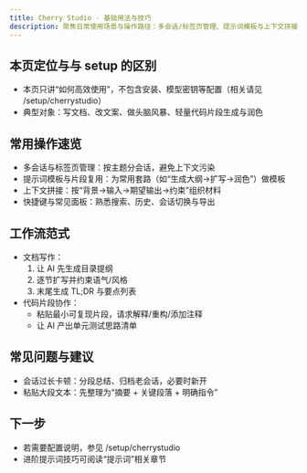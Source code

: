 ```yaml
---
title: Cherry Studio · 基础用法与技巧
description: 聚焦日常使用场景与操作路径：多会话/标签页管理、提示词模板与上下文拼接、常用快捷键与面板、典型工作流范式，以及在本仓编写文档与调试代码时的配合方式（不覆盖安装与配置）。
---
```


## 本页定位与与 setup 的区别

- 本页只讲“如何高效使用”，不包含安装、模型密钥等配置（相关请见 /setup/cherrystudio）
- 典型对象：写文档、改文案、做头脑风暴、轻量代码片段生成与润色

## 常用操作速览

- 多会话与标签页管理：按主题分会话，避免上下文污染
- 提示词模板与片段复用：为常用套路（如“生成大纲→扩写→润色”）做模板
- 上下文拼接：按“背景→输入→期望输出→约束”组织材料
- 快捷键与常见面板：熟悉搜索、历史、会话切换与导出

## 工作流范式

- 文档写作：
  1. 让 AI 先生成目录提纲
  2. 逐节扩写并约束语气/风格
  3. 末尾生成 TL;DR 与要点列表
- 代码片段协作：
  - 粘贴最小可复现片段，请求解释/重构/添加注释
  - 让 AI 产出单元测试思路清单

## 常见问题与建议

- 会话过长卡顿：分段总结、归档老会话，必要时新开
- 粘贴大段文本：先整理为“摘要 + 关键段落 + 明确指令”

## 下一步

- 若需要配置说明，参见 /setup/cherrystudio
- 进阶提示词技巧可阅读“提示词”相关章节

